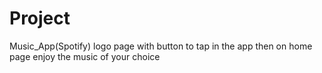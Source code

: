 # Project
Music_App(Spotify)
logo page with button to tap in the app
then on home page enjoy the music of your choice  
